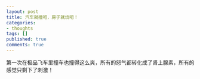 ```yaml
---
layout: post
title: 汽车就撞吧，房子就烧吧！
categories:
- thoughts
tags: []
published: true
comments: true
---
```

<p>第一次在极品飞车里撞车也撞得这么爽，所有的怒气都转化成了肾上腺素，所有的感觉只剩下了刺激！ </p>
